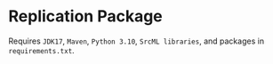 # Replication Package

Requires 
`JDK17`, `Maven`, `Python 3.10`, `SrcML libraries`, and packages in `requirements.txt`.
